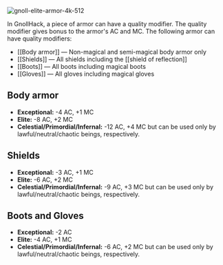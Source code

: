 ![gnoll-elite-armor-4k-512](https://github.com/hyvanmielenpelit/GnollHack/assets/16661034/62b01d3a-ba63-4a2d-8420-b598b33a968e)

In GnollHack, a piece of armor can have a quality modifier. The quality modifier gives bonus to the armor's AC and MC. The following armor can have quality modifiers:

- [[Body armor]] — Non-magical and semi-magical body armor only
- [[Shields]] — All shields including the [[shield of reflection]]
- [[Boots]] — All boots including magical boots
- [[Gloves]] — All gloves including magical gloves

## Body armor

- **Exceptional:** -4 AC, +1 MC
- **Elite:** -8 AC, +2 MC
- **Celestial/Primordial/Infernal:** -12 AC, +4 MC but can be used only by lawful/neutral/chaotic beings, respectively.

## Shields

- **Exceptional:** -3 AC, +1 MC
- **Elite:** -6 AC, +2 MC
- **Celestial/Primordial/Infernal:** -9 AC, +3 MC but can be used only by lawful/neutral/chaotic beings, respectively.

## Boots and Gloves

- **Exceptional:** -2 AC
- **Elite:** -4 AC, +1 MC
- **Celestial/Primordial/Infernal:** -6 AC, +2 MC but can be used only by lawful/neutral/chaotic beings, respectively.